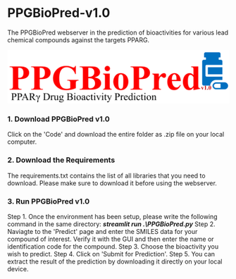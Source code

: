 # PPGBioPred-v1.0
The PPGBioPred webserver in the prediction of bioactivities for various lead chemical compounds against the targets PPARG.

![](https://github.com/AdhishMazumder/PPGBioPred-v1.0/blob/main/Utils/Pictures/ServerLogo.png)

### 1. Download PPGBioPred v1.0
Click on the 'Code' and download the entire folder as .zip file on your local computer.

### 2. Download the Requirements
The requirements.txt contains the list of all libraries that you need to download. Please make sure to download it before using the webserver.

### 3. Run PPGBioPred v1.0
Step 1. Once the environment has been setup, please write the following command in the same directory: ***streamlit run .\PPGBioPred.py***
Step 2. Naviagte to the 'Predict' page and enter the SMILES data for your compound of interest. Verify it with the GUI and then enter the name or identification code for the compound. 
Step 3. Choose the bioactivity you wish to predict.
Step 4. Click on 'Submit for Prediction'.
Step 5. You can extract the result of the prediction by downloading it directly on your local device.

